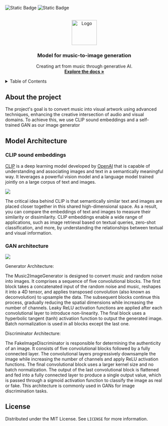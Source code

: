 ![Static Badge](https://img.shields.io/badge/CONTRIBUTORS-3-red?link=https%3A%2F%2Fgithub.com%2FSmulemun%2Fmusic-to-image%2Fgraphs%2Fcontributors)
![Static Badge](https://img.shields.io/badge/LICENSE-MIT-green?link=https%3A%2F%2Fgithub.com%2FSmulemun%2Fmusic-to-image%2Fblob%2Fmain%2FLICENSE)


<!-- PROJECT LOGO -->
<br />
<div align="center">
  <a href="https://github.com/othneildrew/Best-README-Template">
    <img src="https://static.vecteezy.com/system/resources/thumbnails/019/899/972/small/music-notes-white-free-png.png" alt="Logo" width="80" height="80">
  </a>

  <h3 align="center">Model for music-to-image generation</h3>

  <p align="center">
    Creating art from music through generative AI.
    <br />
    <a href="https://github.com/Smulemun/music-to-image"><strong>Explore the docs »</strong></a>
    <br />
  </p>
</div>

<!-- TABLE OF CONTENTS -->
<details>
  <summary>Table of Contents</summary>
  <ol>
    <li>
      <a href="#about-the-project">About The Project</a>
    </li>
    <li>
      <a href="#model-architecture">Model Architecture</a>
      <ul>
        <li><a href="#clip-sound-embeddings">CLIP sound embeddings</a></li>
        <li><a href="#gan-architecture">GAN architecture</a></li>
      </ul>
    </li>
     <li><a href="#license">License</a></li>
  </ol>
</details>

<!-- ABOUT -->
## About the project
The project's goal is to convert music into visual artwork using advanced techniques, enhancing the creative intersection of audio and visual domains. To achieve this, we use CLIP sound embeddings and a self-trained GAN as our image generator

<!-- MODEL -->
## Model Architecture
### CLIP sound embeddings
[CLIP](https://openai.com/research/clip) is a deep learning model developed by [OpenAI](https://openai.com/) that is capable of understanding and associating images and text in a semantically meaningful way. It leverages a powerful vision model and a language model trained jointly on a large corpus of text and images.

![](https://production-media.paperswithcode.com/methods/3d5d1009-6e3d-4570-8fd9-ee8f588003e7.png)

The critical idea behind CLIP is that semantically similar text and images are placed closer together in this shared high-dimensional space. As a result, you can compare the embeddings of text and images to measure their similarity or dissimilarity. CLIP embeddings enable a wide range of applications, such as image retrieval based on textual queries, zero-shot classification, and more, by understanding the relationships between textual and visual information.

### GAN architecture

![](https://miro.medium.com/v2/resize:fit:1400/1*yO9fLGCR9mOgTVWUKiYQSQ.png)

Generator Architecture:

The Music2ImageGenerator is designed to convert music and random noise into images. It comprises a sequence of five convolutional blocks. The first block takes a concatenated input of the random noise and music, reshapes it into a 4D tensor, and applies transposed convolution (also known as deconvolution) to upsample the data. The subsequent blocks continue this process, gradually reducing the spatial dimensions while increasing the number of channels. Leaky ReLU activation functions are applied after each convolutional layer to introduce non-linearity. The final block uses a hyperbolic tangent (tanh) activation function to output the generated image. Batch normalization is used in all blocks except the last one.

Discriminator Architecture:

The FakeImageDiscriminator is responsible for determining the authenticity of an image. It consists of five convolutional blocks followed by a fully connected layer. The convolutional layers progressively downsample the image while increasing the number of channels and apply ReLU activation functions. The final convolutional block uses a larger kernel size and no batch normalization. The output of the last convolutional block is flattened and fed into a fully connected layer to produce a single output value, which is passed through a sigmoid activation function to classify the image as real or fake. This architecture is commonly used in GANs for image discrimination tasks.


<!-- LICENSE -->
## License
Distributed under the MIT License. See `LICENSE` for more information.

